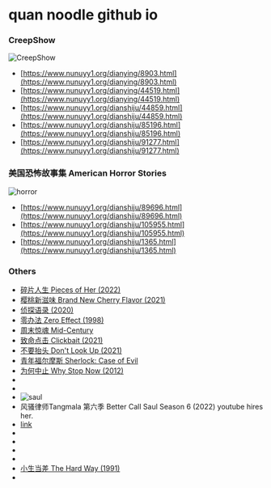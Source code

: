 
# quan noodle github io

### CreepShow

![CreepShow](https://pic.rmb.bdstatic.com/bjh/b590bd31b1fab367246f9e51c3636507.jpeg)

* [https://www.nunuyy1.org/dianying/8903.html](https://www.nunuyy1.org/dianying/8903.html)
* [https://www.nunuyy1.org/dianying/44519.html](https://www.nunuyy1.org/dianying/44519.html)
* [https://www.nunuyy1.org/dianshiju/44859.html](https://www.nunuyy1.org/dianshiju/44859.html)
* [https://www.nunuyy1.org/dianshiju/85196.html](https://www.nunuyy1.org/dianshiju/85196.html)
* [https://www.nunuyy1.org/dianshiju/91277.html](https://www.nunuyy1.org/dianshiju/91277.html)

### 美国恐怖故事集 American Horror Stories

![horror](https://pic.rmb.bdstatic.com/bjh/47b86c09b419d7199459a6d9f1c9a106.jpeg)

* [https://www.nunuyy1.org/dianshiju/89696.html](https://www.nunuyy1.org/dianshiju/89696.html)
* [https://www.nunuyy1.org/dianshiju/105955.html](https://www.nunuyy1.org/dianshiju/105955.html)
* [https://www.nunuyy1.org/dianshiju/1365.html](https://www.nunuyy1.org/dianshiju/1365.html)

### Others

* [碎片人生 Pieces of Her (2022)](https://www.nunuyy1.org/dianshiju/97741.html)
* [樱桃新滋味 Brand New Cherry Flavor (2021) ](https://www.nunuyy1.org/dianshiju/90422.html)
* [侦探语录 (2020)](https://www.nunuyy1.org/dianshiju/76687.html)
* [零办法 Zero Effect (1998)](https://www.nunuyy2.org/dianying/106335.html)
* [周末惊魂 Mid-Century](https://www.nunuyy2.org/dianying/106651.html)
* [致命点击 Clickbait (2021)](https://www.nunuyy2.org/dianshiju/90555.html)
* [不要抬头 Don't Look Up (2021)](https://www.nunuyy2.org/dianying/94596.html)
* [青年福尔摩斯 Sherlock: Case of Evil](https://www.nunuyy2.org/dianying/106776.html)
* [为何中止 Why Stop Now (2012)](https://www.nunuyy2.org/dianying/95619.html)
* []()
* []()
* []()
![saul](https://pic.rmb.bdstatic.com/bjh/140f4a5f0c48fe6351ba072ce2c336ec.jpeg)
* 风骚律师Tangmala 第六季 Better Call Saul Season 6 (2022) youtube hires her.
* [link](https://www.nunuyy2.org/dianshiju/99671.html)
* []()
* []()
* []()
* []()
* [小生当差 The Hard Way (1991)](https://www.nunuyy2.org/dianying/13836.html)
* []()

